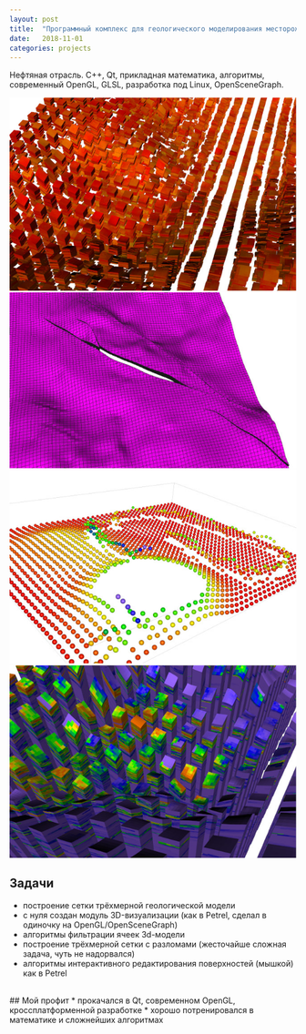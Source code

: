 ```yaml
---
layout: post
title:  "Программный комплекс для геологического моделирования месторождений углеводородов"
date:   2018-11-01
categories: projects
---
```


Нефтяная отрасль. C++, Qt, прикладная математика, алгоритмы, современный OpenGL, GLSL, разработка под Linux, OpenSceneGraph.

![](/assets/img/2018_nipi_004.jpg)
![](/assets/img/2018_nipi_003.jpg)
![](/assets/img/2018_nipi_001.jpg)
![](/assets/img/2018_nipi_002.jpg)

## Задачи
* построение сетки трёхмерной геологической модели
* с нуля создан модуль 3D-визуализации (как в Petrel, cделал в одиночку на OpenGL/OpenSceneGraph)
* алгоритмы фильтрации ячеек 3d-модели
* построение трёхмерной сетки с разломами (жесточайше сложная задача, чуть не надорвался)
* алгоритмы интерактивного редактирования поверхностей (мышкой) как в Petrel

<br/>
## Мой профит
* прокачался в Qt, современном OpenGL, кроссплатформенной разработке
* хорошо потренировался в математике и сложнейших алгоритмах

